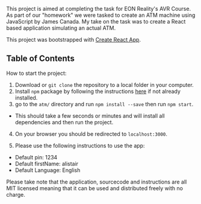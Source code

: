 This project is aimed at completing the task for EON Reality's AVR Course. As part of our "homework" we were tasked to create an ATM machine using JavaScript by James Canada. My take on the task was to create a React based application simulating an actual ATM.

This project was bootstrapped with [Create React App](https://github.com/facebook/create-react-app).

## Table of Contents

How to start the project:

1. Download or `git clone` the repository to a local folder in your computer.
2. Install `npm` package by following the instructions [here](https://www.npmjs.com/get-npm) if not already installed.
3. go to the `atm/` directory and run `npm install --save` then run `npm start`. 
  - This should take a few seconds or minutes and will install all dependencies and then run the project.
4. On your browser you should be redirected to `localhost:3000`.

5. Please use the following instructions to use the app:
  - Default pin: 1234
  - Default firstName: alistair
  - Default Language: English

Please take note that the application, sourcecode and instructions are all MIT licensed meaning that it can be used and distributed freely with no charge.
